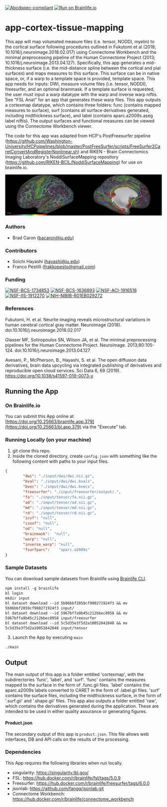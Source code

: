 [![Abcdspec-compliant](https://img.shields.io/badge/ABCD_Spec-v1.1-green.svg)](https://github.com/brain-life/abcd-spec)
[![Run on Brainlife.io](https://img.shields.io/badge/Brainlife-brainlife.app.379-blue.svg)](https://doi.org/10.25663/brainlife.app.379)

# app-cortex-tissue-mapping
This app will map volumated measure files (i.e. tensor, NODDI, myelin) to the cortical surface following procedures outlined in Fukutomi et al (2018; 10.1016/j.neuroimage.2018.02.017) using Connectome Workbench and the minimal preprocessing pipeline of the Human Connectome Project (2013; 10.1016/j.neuroimage.2013.04.127). Specifically, this app generates a mid-thickness surface (i.e. the mid-distance spline between the cortical and pial surfaces) and maps measures to this surface. This surface can be in native space, or, if a warp to a template space is provided, template space. This app needs for inputs: DWI, measure volume files (i.e. tensor, NODDI), freesurfer, and an optional brainmask. If a template surface is requested, the user must input a warp datatype with the warp and inverse warp niftis. See "FSL Anat" for an app that generates these warp files. This app outputs a cortexmap datatype, which contains three folders: func (contains mapped measures to surface), surf (contains all surface derivatives generated, including midthickness surface), and label (contains aparc.a2009s.aseg label niftis). The output surfaces and functional measures can be viewed using the Connectome Workbench viewer.

The code for this app was adapted from HCP's PostFreesurfer pipeline (https://github.com/Washington-University/HCPpipelines/blob/master/PostFreeSurfer/scripts/FreeSurfer2CaretConvertAndRegisterNonlinear.sh) and RIKEN - Brain Connectomics Imaging Laboratory's NoddiSurfaceMapping repository (https://github.com/RIKEN-BCIL/NoddiSurfaceMapping) for use on brainlife.io.

![glasser_ndi](https://github.com/brainlife/app-cortex-tissue-mapping/blob/v1.1/glasser_ndi.png)

### Authors
- Brad Caron (bacaron@iu.edu)

### Contributors
- Soichi Hayashi (hayashi@iu.edu)
- Franco Pestilli (frakkopesto@gmail.com)

### Funding 
[![NSF-BCS-1734853](https://img.shields.io/badge/NSF_BCS-1734853-blue.svg)](https://nsf.gov/awardsearch/showAward?AWD_ID=1734853)
[![NSF-BCS-1636893](https://img.shields.io/badge/NSF_BCS-1636893-blue.svg)](https://nsf.gov/awardsearch/showAward?AWD_ID=1636893)
[![NSF-ACI-1916518](https://img.shields.io/badge/NSF_ACI-1916518-blue.svg)](https://nsf.gov/awardsearch/showAward?AWD_ID=1916518)
[![NSF-IIS-1912270](https://img.shields.io/badge/NSF_IIS-1912270-blue.svg)](https://nsf.gov/awardsearch/showAward?AWD_ID=1912270)
[![NIH-NIBIB-R01EB029272](https://img.shields.io/badge/NIH_NIBIB-R01EB029272-green.svg)](https://grantome.com/grant/NIH/R01-EB029272-01)


### References

Fukutomi, H. et al. Neurite imaging reveals microstructural variations in human cerebral cortical gray matter. Neuroimage (2018). doi:10.1016/j.neuroimage.2018.02.017

Glasser MF, Sotiropoulos SN, Wilson JA, et al. The minimal preprocessing pipelines for the Human Connectome Project. Neuroimage. 2013;80:105-124. doi:10.1016/j.neuroimage.2013.04.127

Avesani, P., McPherson, B., Hayashi, S. et al. The open diffusion data derivatives, brain data upcycling via integrated publishing of derivatives and reproducible open cloud services. Sci Data 6, 69 (2019). https://doi.org/10.1038/s41597-019-0073-y

## Running the App 

### On Brainlife.io

You can submit this App online at [https://doi.org/10.25663/brainlife.app.379](https://doi.org/10.25663/bl.app.379) via the "Execute" tab.

### Running Locally (on your machine)

1. git clone this repo.
2. Inside the cloned directory, create `config.json` with something like the following content with paths to your input files.

```json
{
        "dwi": "./input/dwi/dwi.nii.gz",
        "bval": "./input/dwi/dwi.bvals",
        "bvec": "./input/dwi/dwi.bvecs",
        "freesurfer": "./input/freesurfer/output/.",
        "fa": "./input/tensor/fa.nii.gz",
        "ad": "./input/tensor/ad.nii.gz",
        "md": "./input/tensor/md.nii.gz",
        "rd": "./input/tensor/rd.nii.gz",
        "icvf": "null",
        "isovf": "null",
        "od": "null",
        "brainmask":  "null",
        "warp": "null",
        "inverse_warp": "null",
        "fsurfparc":    "aparc.a2009s"
}
```

### Sample Datasets

You can download sample datasets from Brainlife using [Brainlife CLI](https://github.com/brain-life/cli).

```
npm install -g brainlife
bl login
mkdir input
bl dataset download --id 5b96bbf2059cf900271924f3 && mv 5b96bbf2059cf900271924f3 input/
bl dataset download --id 5967bffa9b45c212bbec8958 && mv 5967bffa9b45c212bbec8958 input/freesurfer
bl dataset download --id 5c5d35e3f5d2a10052842848 && mv 5c5d35e3f5d2a10052842848 input/tensor

```


3. Launch the App by executing `main`

```bash
./main
```

## Output

The main output of this app is a folder entitled 'cortexmap', with the subdirectories 'func', 'label', and 'surf'. 'func' contains the measures mapped to the surface in the form of .func.gii files. 'label' contains the aparc.a2009s labels converted to CARET in the form of .label.gii files. 'surf' contains the surface files, including the midthickness surface, in the form of '.surf.gii' and '.shape.gii' files. This app also outputs a folder entitled 'raw', which contains the derivatives generated during the application. These are intended to be used in either quality assurance or generating figures.

#### Product.json
The secondary output of this app is `product.json`. This file allows web interfaces, DB and API calls on the results of the processing. 

### Dependencies

This App requires the following libraries when run locally.

  - singularity: https://singularity.lbl.gov/
  - FSL: https://hub.docker.com/r/brainlife/fsl/tags/5.0.9
  - Freesurfer: https://hub.docker.com/r/brainlife/freesurfer/tags/6.0.0
  - jsonlab: https://github.com/fangq/jsonlab.git
  - Connectome Workbench: https://hub.docker.com/r/brainlife/connectome_workbench
  
